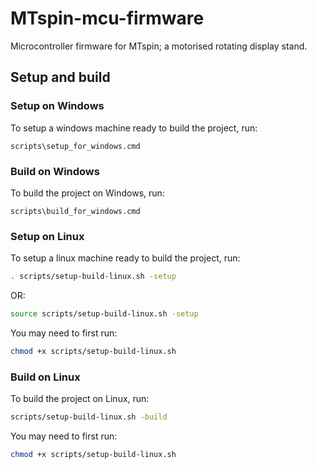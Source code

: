 # MTspin-mcu-firmware

Microcontroller firmware for MTspin; a motorised rotating display stand.

## Setup and build

### Setup on Windows

To setup a windows machine ready to build the project, run:

``` shell
scripts\setup_for_windows.cmd
```

### Build on Windows

To build the project on Windows, run:

``` shell
scripts\build_for_windows.cmd
```

### Setup on Linux

To setup a linux machine ready to build the project, run:

``` bash
. scripts/setup-build-linux.sh -setup
```

OR:

``` bash
source scripts/setup-build-linux.sh -setup
```

You may need to first run:

``` bash
chmod +x scripts/setup-build-linux.sh
```

### Build on Linux

To build the project on Linux, run:

``` bash
scripts/setup-build-linux.sh -build
```

You may need to first run:

``` bash
chmod +x scripts/setup-build-linux.sh
```
